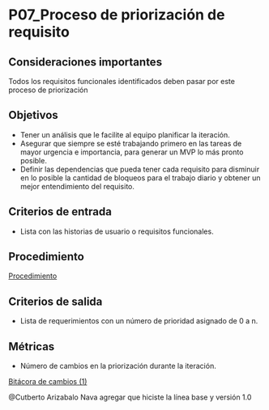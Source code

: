 # P07_Proceso de priorización de requisito

## Consideraciones importantes[](https://ace-software-development.github.io/Manual-de-Operaciones/docs/Procesos/P07_PriorizacionRequisitos#consideraciones-importantes)

Todos los requisitos funcionales identificados deben pasar por este proceso de priorización

## Objetivos[](https://ace-software-development.github.io/Manual-de-Operaciones/docs/Procesos/P07_PriorizacionRequisitos#objetivos)

- Tener un análisis que le facilite al equipo planificar la iteración.
- Asegurar que siempre se esté trabajando primero en las tareas de mayor urgencia e importancia, para generar un MVP lo más pronto posible.
- Definir las dependencias que pueda tener cada requisito para disminuir en lo posible la cantidad de bloqueos para el trabajo diario y obtener un mejor entendimiento del requisito.

## Criterios de entrada[](https://ace-software-development.github.io/Manual-de-Operaciones/docs/Procesos/P07_PriorizacionRequisitos#criterios-de-entrada)

- Lista con las historias de usuario o requisitos funcionales.

## Procedimiento[](https://ace-software-development.github.io/Manual-de-Operaciones/docs/Procesos/P07_PriorizacionRequisitos#procedimiento)

[Procedimiento](P07_Proceso%20de%20priorizacio%CC%81n%20de%20requisito%208279a54bc4344b85bb72894e4f178406/Procedimiento%20c294481765c0465e8fc6a5ee4cbc7cc4.csv)

## Criterios de salida[](https://ace-software-development.github.io/Manual-de-Operaciones/docs/Procesos/P07_PriorizacionRequisitos#criterios-de-salida)

- Lista de requerimientos con un número de prioridad asignado de 0 a n.

## Métricas[](https://ace-software-development.github.io/Manual-de-Operaciones/docs/Procesos/P07_PriorizacionRequisitos#m%C3%A9tricas)

- Número de cambios en la priorización durante la iteración.

[Bitácora de cambios (1)](P07_Proceso%20de%20priorizacio%CC%81n%20de%20requisito%208279a54bc4344b85bb72894e4f178406/Bita%CC%81cora%20de%20cambios%20(1)%209d2c25bcdee84b4aab318e809a073a61.csv)

@Cutberto Arizabalo Nava agregar que hiciste la línea base y versión 1.0